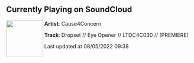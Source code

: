 ## Currently Playing on SoundCloud

[<img align="left" width="100" src="https://i1.sndcdn.com/artworks-21UIjapUSfF7GqHs-7OtHjg-t500x500.jpg">](https://soundcloud.com/cause4concern-recordings/dropset-eye-opener-ltdc4c030-premiere)

**Artist**: Cause4Concern 

**Track**: Dropset // Eye Opener // LTDC4C030 // [PREMIERE]

Last updated at 08/05/2022 09:38
